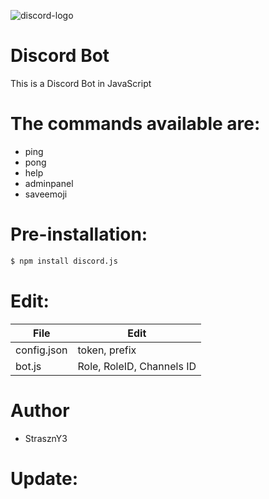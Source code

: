 ![discord-logo](https://user-images.githubusercontent.com/25364934/34463617-f5fc8ee0-ee61-11e7-95be-519eb3da6661.png)

# Discord Bot
This is a Discord Bot in JavaScript

# The commands available are:
- ping
- pong
- help
- adminpanel
- saveemoji

# Pre-installation:
```sh
$ npm install discord.js
```

# Edit:
| File | Edit |
| ---- | ---- |
| config.json | token, prefix |
| bot.js | Role, RoleID, Channels ID |

# Author
- StrasznY3

# Update:


